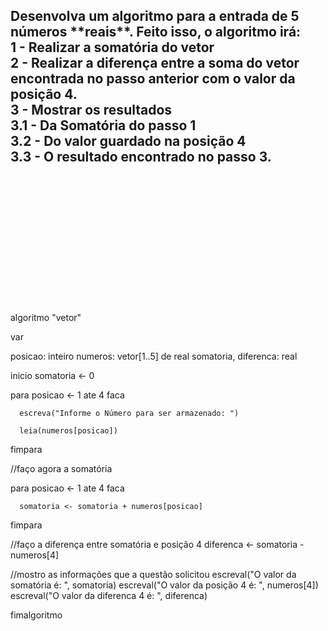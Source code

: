 <h2>
Desenvolva um algoritmo para a entrada de 5 números **reais**. Feito isso, o algoritmo irá:<br/>
    1 - Realizar a somatória do vetor <br/>
    2 - Realizar a diferença entre a soma do vetor encontrada no passo anterior com o valor da posição 4. <br/>
    3 - Mostrar os resultados<br/>
        3.1 - Da Somatória do passo 1 <br/>
        3.2 - Do valor guardado na posição 4 <br/>
        3.3 - O resultado encontrado no passo 3. <br/>
</h2>



<br/>
<br/>
<br/>
<br/>
<br/>
<br/>
<br/>
<br/>
<br/>
<br/>
<br/>
<br/>





















algoritmo "vetor"

var

   posicao: inteiro
   numeros: vetor[1..5] de real
   somatoria, diferenca: real

inicio
   somatoria <- 0
   
   para posicao <- 1 ate 4 faca

      escreva("Informe o Número para ser armazenado: ")

      leia(numeros[posicao])

   fimpara

   //faço agora a somatória
   
   para posicao <- 1 ate 4 faca

      somatoria <- somatoria + numeros[posicao]

   fimpara
   
   //faço a diferença entre somatória e posição 4
   diferenca <-  somatoria - numeros[4]
   
   //mostro as informações que a questão solicitou
   escreval("O valor da somatória é: ", somatoria)
   escreval("O valor da posição 4 é: ", numeros[4])
   escreval("O valor da diferenca 4 é: ", diferenca)

fimalgoritmo
